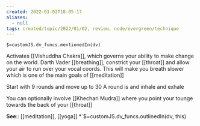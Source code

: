 ```yaml
---
created: 2022-01-02T18:05:17
aliases:
  - null
tags: created/topic/2022/01/02, review, node/evergreen/technique
---
```

`$=customJS.dv_funcs.mentionedIn(dv)`

Activates [[Vishuddha Chakra]], which governs your ability to make change on the world.
Darth Vader [[breathing]], constrict your [[throat]] and allow your air to run over your vocal coords.
This will make you breath slower which is one of the main goals of [[meditation]]

Start with 9 rounds and move up to 30
A round is and inhale and exhale

You can optionally involve [[Khechari Mudra]] where you point your tounge towards the back of your [[throat]]


**See**:: [[meditation]], [[yoga]]
*`$=customJS.dv_funcs.outlinedIn(dv, this)
